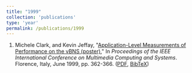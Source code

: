 ```yaml
---
title: "1999"
collection: 'publications'
type: 'year'
permalink: /publications/1999
---
```

1. Michele Clark, and Kevin Jeffay, "[Application-Level Measurements of Performance on the vBNS (poster)](http://dx.doi.org/10.1109/MMCS.1999.778437)," In *Proceedings of the IEEE International Conference on Multimedia Computing and Systems*. Florence, Italy, June 1999, pp. 362-366. ([PDF](http://www.cs.odu.edu/~mweigle/papers/icmcs99.pdf), [BibTeX](/publications/bibtex#clark-icmcs99))
